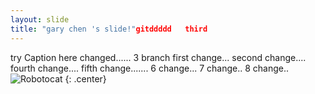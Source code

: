 ```yaml
---
layout: slide
title: "gary chen 's slide!"gitddddd   third
---
```


try Caption here changed......
3 branch
first change...
second change....
fourth change....
fifth change.......
6 change...
7 change..
8 change..
![Robotocat](https://octodex.github.com/images/Robotocat.png)
{: .center}

